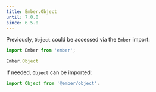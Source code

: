 ```yaml
---
title: Ember.Object
until: 7.0.0
since: 6.5.0
---
```



Previously, `Object` could be accessed via the `Ember` import:
```js
import Ember from 'ember';

Ember.Object
```

If needed, `Object` can be imported:
```js
import Object from '@ember/object';
```
